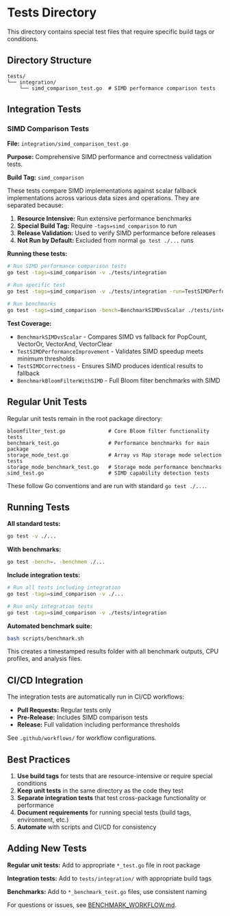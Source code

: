 # Tests Directory

This directory contains special test files that require specific build tags or conditions.

## Directory Structure

```
tests/
└── integration/
    └── simd_comparison_test.go  # SIMD performance comparison tests
```

## Integration Tests

### SIMD Comparison Tests

**File:** `integration/simd_comparison_test.go`

**Purpose:** Comprehensive SIMD performance and correctness validation tests.

**Build Tag:** `simd_comparison`

These tests compare SIMD implementations against scalar fallback implementations across various data sizes and operations. They are separated because:

1. **Resource Intensive:** Run extensive performance benchmarks
2. **Special Build Tag:** Require `-tags=simd_comparison` to run
3. **Release Validation:** Used to verify SIMD performance before releases
4. **Not Run by Default:** Excluded from normal `go test ./...` runs

**Running these tests:**

```bash
# Run SIMD performance comparison tests
go test -tags=simd_comparison -v ./tests/integration

# Run specific test
go test -tags=simd_comparison -v ./tests/integration -run=TestSIMDPerformanceImprovement

# Run benchmarks
go test -tags=simd_comparison -bench=BenchmarkSIMDvsScalar ./tests/integration
```

**Test Coverage:**
- `BenchmarkSIMDvsScalar` - Compares SIMD vs fallback for PopCount, VectorOr, VectorAnd, VectorClear
- `TestSIMDPerformanceImprovement` - Validates SIMD speedup meets minimum thresholds
- `TestSIMDCorrectness` - Ensures SIMD produces identical results to fallback
- `BenchmarkBloomFilterWithSIMD` - Full Bloom filter benchmarks with SIMD

## Regular Unit Tests

Regular unit tests remain in the root package directory:

```
bloomfilter_test.go              # Core Bloom filter functionality tests
benchmark_test.go                # Performance benchmarks for main package
storage_mode_test.go             # Array vs Map storage mode selection tests
storage_mode_benchmark_test.go   # Storage mode performance benchmarks
simd_test.go                     # SIMD capability detection tests
```

These follow Go conventions and are run with standard `go test ./...`.

## Running Tests

**All standard tests:**
```bash
go test -v ./...
```

**With benchmarks:**
```bash
go test -bench=. -benchmem ./...
```

**Include integration tests:**
```bash
# Run all tests including integration
go test -tags=simd_comparison -v ./...

# Run only integration tests
go test -tags=simd_comparison -v ./tests/integration
```

**Automated benchmark suite:**
```bash
bash scripts/benchmark.sh
```

This creates a timestamped results folder with all benchmark outputs, CPU profiles, and analysis files.

## CI/CD Integration

The integration tests are automatically run in CI/CD workflows:

- **Pull Requests:** Regular tests only
- **Pre-Release:** Includes SIMD comparison tests
- **Release:** Full validation including performance thresholds

See `.github/workflows/` for workflow configurations.

## Best Practices

1. **Use build tags** for tests that are resource-intensive or require special conditions
2. **Keep unit tests** in the same directory as the code they test
3. **Separate integration tests** that test cross-package functionality or performance
4. **Document requirements** for running special tests (build tags, environment, etc.)
5. **Automate** with scripts and CI/CD for consistency

## Adding New Tests

**Regular unit tests:** Add to appropriate `*_test.go` file in root package

**Integration tests:** Add to `tests/integration/` with appropriate build tags

**Benchmarks:** Add to `*_benchmark_test.go` files, use consistent naming

For questions or issues, see [BENCHMARK_WORKFLOW.md](../scripts/BENCHMARK_WORKFLOW.md).
